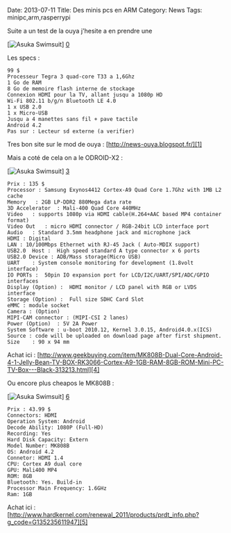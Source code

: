 Date: 2013-07-11
Title: Des minis pcs en ARM
Category: News
Tags: minipc,arm,rasperrypi

[0]: http://bussiere.github.io/RapidNews/static/images/ouya-hand.jpeg "Grande Version"
[1]: http://news-ouya.blogspot.fr/
[2]: http://www.hardkernel.com/renewal_2011/products/prdt_info.php?g_code=G135235611947 "Grande Version"
[3]: http://bussiere.github.io/RapidNews/static/images/ODROID-X2.jpg "Grande Version"
[4]: http://www.geekbuying.com/item/MK808B-Dual-Core-Android-4-1-Jelly-Bean-TV-BOX-RK3066-Cortex-A9-1GB-RAM-8GB-ROM-Mini-PC-TV-Box---Black-313213.html "Grande Version"
[5]: http://www.hardkernel.com/renewal_2011/products/prdt_info.php?g_code=G135235611947
[6]: http://bussiere.github.io/RapidNews/static/images/MK808B.jpg "Grande Version"

Suite a un test de la ouya j'hesite a en prendre une


[![Asuka Swimsuit](http://bussiere.github.io/RapidNews/static/images/ouya-hand_thumb.jpg)] [0] 

Les specs :


	99 $
	Processeur Tegra 3 quad-core T33 a 1,6Ghz
	1 Go de RAM
	8 Go de memoire flash interne de stockage
	Connexion HDMI pour la TV, allant jusqu a 1080p HD
	Wi-Fi 802.11 b/g/n Bluetooth LE 4.0
	1 x USB 2.0
	1 x Micro-USB
	Jusqu a 4 manettes sans fil + pave tactile
	Android 4.2
	Pas sur : Lecteur sd externe (a verifier)


Tres bon site sur le mod de ouya : [http://news-ouya.blogspot.fr/][1]
    
  
  
  
  
  
Mais a coté de cela on a le ODROID-X2 :


[![Asuka Swimsuit](http://bussiere.github.io/RapidNews/static/images/ODROID-X2.jpg)] [3] 


	Prix : 135 $
	Processor :	Samsung Exynos4412 Cortex-A9 Quad Core 1.7Ghz with 1MB L2 cache
	Memory	 : 2GB LP-DDR2 880Mega data rate
	3D Accelerator	: Mali-400 Quad Core 440MHz
	Video	: supports 1080p via HDMI cable(H.264+AAC based MP4 container format)
	Video Out	: micro HDMI connector / RGB-24bit LCD interface port
	Audio	: Standard 3.5mm headphone jack and microphone jack
	HDMI : Digital
	LAN	: 10/100Mbps Ethernet with RJ-45 Jack ( Auto-MDIX support) 
	USB2.0  Host : 	High speed standard A type connector x 6 ports
	USB2.0 Device :	ADB/Mass storage(Micro USB)
	UART	: System console monitoring for development (1.8volt interface)
	IO PORTs :	50pin IO expansion port for LCD/I2C/UART/SPI/ADC/GPIO interfaces
	Display (Option) :	HDMI monitor / LCD panel with RGB or LVDS interface
	Storage (Option) :	Full size SDHC Card Slot
	eMMC : module socket
	Camera : (Option)	
	MIPI-CAM connector : (MIPI-CSI 2 lanes)
	Power (Option)	: 5V 2A Power
	System Software	: u-boot 2010.12, Kernel 3.0.15, Android4.0.x(ICS)
	Source : code will be uploaded on download page after first shipment.
	Size 	: 90 x 94 mm 





Achat ici : [http://www.geekbuying.com/item/MK808B-Dual-Core-Android-4-1-Jelly-Bean-TV-BOX-RK3066-Cortex-A9-1GB-RAM-8GB-ROM-Mini-PC-TV-Box---Black-313213.html][4]
    
  
  
  
  
  
Ou encore plus cheapos le MK808B :


[![Asuka Swimsuit](http://bussiere.github.io/RapidNews/static/images/MK808B_thumb.jpg)] [6] 



	Prix : 43.99 $
	Connectors: HDMI
	Operation System: Android
	Decode Ability: 1080P (Full-HD)
	Recording: Yes
	Hard Disk Capacity: Extern 
	Model Number: MK808B
	OS: Android 4.2
	Connetor: HDMI 1.4
	CPU: Cortex A9 dual core
	GPU: Mali400 MP4
	ROM: 8GB
	Bluetooth: Yes. Build-in
	Processor Main Frequency: 1.6GHz
	Ram: 1GB




Achat ici : [http://www.hardkernel.com/renewal_2011/products/prdt_info.php?g_code=G135235611947][5]
